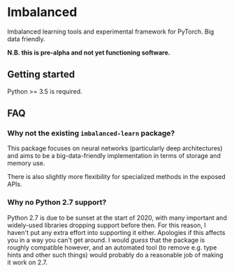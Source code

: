 
# Imbalanced

Imbalanced learning tools and experimental framework for PyTorch.
Big data friendly.

**N.B. this is pre-alpha and not yet functioning software.**


## Getting started

Python >= 3.5 is required.

<!--Install the `imbalanced` package with pip:

    pip install imbalanced

Train and use a pipeline with SMOTE and re-calibration:

    import imbalanced as imb

    pipeline = imb.Pipeline(
        imb.preprocessors.SMOTE(),
        imb.net,
        imb.postprocessors.BinnedCalibrator()
    )

    # Train the net and calibrator
    pipeline.train(dataset)

    # Get some predictions
    predictions = pipeline.predict(inputs)

Where `dataset` is your PyTorch dataset, and `net` is a net module object.
-->

## FAQ

### **Why not the existing `imbalanced-learn` package?**

This package focuses on neural networks (particularly deep architectures) and
aims to be a big-data-friendly implementation in terms of storage and memory
use.

There is also slightly more flexibility for specialized methods in the exposed
APIs.

### **Why no Python 2.7 support?**

Python 2.7 is due to be sunset at the start of 2020, with many important and
widely-used libraries dropping support before then.  For this reason, I haven't
put any extra effort into supporting it either.  Apologies if this affects you
in a way you can't get around.  I would *guess* that the package is roughly
compatible however, and an automated tool (to remove e.g. type hints and other
such things) would probably do a reasonable job of making it work on 2.7.
